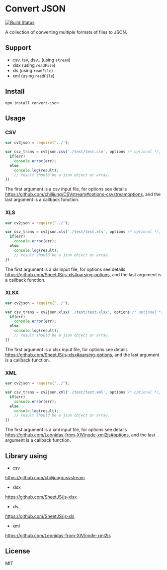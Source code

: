 # Convert JSON

[![Build Status](https://travis-ci.org/DataGarage/convert-json.svg?branch=master)](https://travis-ci.org/DataGarage/convert-json)

A collection of converting multiple formats of files to JSON.

## Support

- csv, tsv, dsv.. (using `stream`)
- xlsx (using `readFile`)
- xls (using `readFile`)
- xml (using `readFile`)

## Install

```
npm install convert-json
```
## Usage

### CSV

```javascript
var cv2json = require('../');

var csv_trans = cv2json.csv('./test/test.csv', options /* optional */, function(err, result) {
  if(err)
    console.error(err);
  else 
    console.log(result);
    // result should be a json object or array.
})
```

The first argument is a csv input file, for options see details https://github.com/chilijung/CSVstream#options-csvstreamoptions, and the last argument is a callback function.

### XLS

```javascript
var cv2json = require('../');

var csv_trans = cv2json.xls('./test/test.xls', options /* optional */, function(err, result) {
  if(err)
    console.error(err);
  else 
    console.log(result);
    // result should be a json object or array.
})
```

The first argument is a xls input file, for options see details https://github.com/SheetJS/js-xls#parsing-options, and the last argument is a callback function.

### XLSX

```javascript
var cv2json = require('../');

var csv_trans = cv2json.xlsx('./test/test.xlsx', options /* optional */, function(err, result) {
  if(err)
    console.error(err);
  else 
    console.log(result);
    // result should be a json object or array.
})
```

The first argument is a xlsx input file, for options see details https://github.com/SheetJS/js-xlsx#parsing-options, and the last argument is a callback function.

### XML

```javascript
var cv2json = require('../');

var csv_trans = cv2json.xml('./test/test.xml', options /* optional */, function(err, result) {
  if(err)
    console.error(err);
  else 
    console.log(result);
    // result should be a json object or array.
})
```

The first argument is a xml input file, for options see details https://github.com/Leonidas-from-XIV/node-xml2js#options, and the last argument is a callback function.


## Library using

- csv
  
https://github.com/chilijung/csvstream

- xlsx

https://github.com/SheetJS/js-xlsx

- xls

https://github.com/SheetJS/js-xls

- xml

https://github.com/Leonidas-from-XIV/node-xml2js

## License

MIT 
